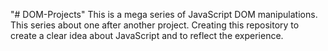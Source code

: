 "# DOM-Projects" 
This is a mega series of JavaScript DOM manipulations.
This series about one after another project. Creating this repository to create a clear idea about JavaScript and to reflect the experience.
